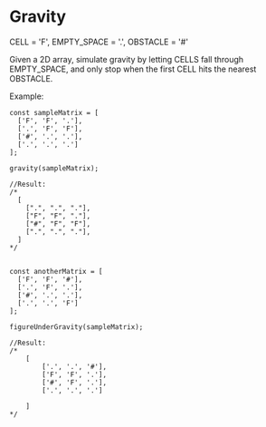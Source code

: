 # Gravity

CELL = 'F', EMPTY_SPACE = '.', OBSTACLE = '#'

Given a 2D array, simulate gravity by letting CELLS fall through EMPTY_SPACE, and only stop when the first CELL hits the nearest OBSTACLE.

Example:

```
const sampleMatrix = [
  ['F', 'F', '.'],
  ['.', 'F', 'F'],
  ['#', '.', '.'],
  ['.', '.', '.']
];

gravity(sampleMatrix);

//Result:
/*
  [
    [".", ".", "."],
    ["F", "F", "."],
    ["#", "F", "F"],
    [".", ".", "."],
  ]
*/


const anotherMatrix = [
  ['F', 'F', '#'],
  ['.', 'F', '.'],
  ['#', '.', '.'],
  ['.', '.', 'F']
];

figureUnderGravity(sampleMatrix);

//Result:
/*
	[
		['.', '.', '#'],
		['F', 'F', '.'],
		['#', 'F', '.'],
		['.', '.', '.']

	]
*/
```